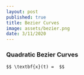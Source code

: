 ```yaml
---
layout: post
published: true
title: Bezier Curves
image: assets/bezier.png
date: 3/11/2020
---
```

### Quadratic Bezier Curves

`$$
\textbf{x}(t) = 
$$`
